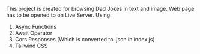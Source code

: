 This project is created for browsing Dad Jokes in text and image.
Web page has to be opened to on Live Server.
Using:
1. Async Functions
2. Await Operator
3. Cors Responses (Which is converted to .json in index.js)
4. Tailwind CSS
